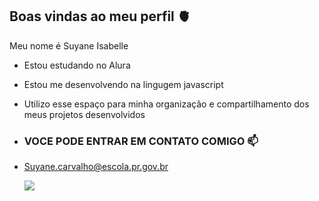 ## Boas vindas ao meu perfil 🫀

Meu nome é Suyane Isabelle

- Estou estudando no Alura 

- Estou me desenvolvendo na lingugem javascript

- Utilizo esse espaço para minha organização e compartilhamento dos meus projetos desenvolvidos

- ### VOCE PODE ENTRAR EM CONTATO COMIGO 📫

- Suyane.carvalho@escola.pr.gov.br
 
  ![](https://media1.tenor.com/m/rRv8mdRXwsEAAAAd/heartland-grandpa-jack.gif)
